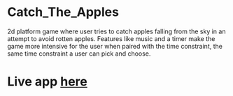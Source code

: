 # Catch_The_Apples
2d platform game where user tries to catch apples falling from the sky in an attempt to avoid rotten apples. Features like music and a timer make the game more intensive for the user when paired with the time constraint, the same time constraint a user can pick and choose.

# Live app [here](https://khans8890.github.io/Catch_The_Apples/)
